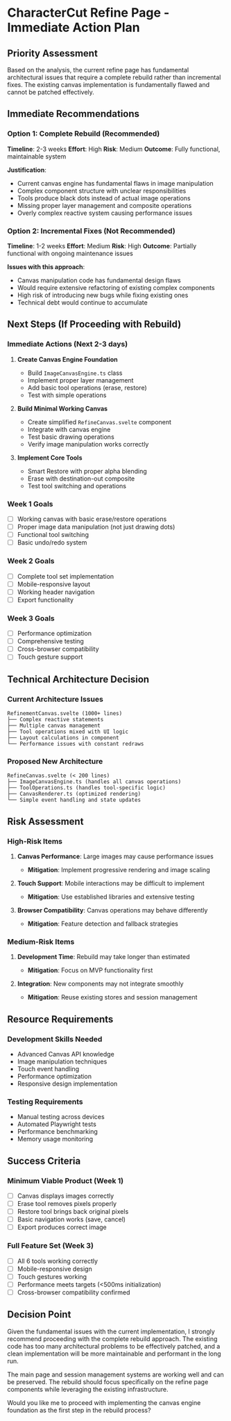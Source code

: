 # CharacterCut Refine Page - Immediate Action Plan

## Priority Assessment

Based on the analysis, the current refine page has fundamental architectural issues that require a complete rebuild rather than incremental fixes. The existing canvas implementation is fundamentally flawed and cannot be patched effectively.

## Immediate Recommendations

### Option 1: Complete Rebuild (Recommended)
**Timeline**: 2-3 weeks
**Effort**: High
**Risk**: Medium
**Outcome**: Fully functional, maintainable system

**Justification**:
- Current canvas engine has fundamental flaws in image manipulation
- Complex component structure with unclear responsibilities
- Tools produce black dots instead of actual image operations
- Missing proper layer management and composite operations
- Overly complex reactive system causing performance issues

### Option 2: Incremental Fixes (Not Recommended)
**Timeline**: 1-2 weeks
**Effort**: Medium
**Risk**: High
**Outcome**: Partially functional with ongoing maintenance issues

**Issues with this approach**:
- Canvas manipulation code has fundamental design flaws
- Would require extensive refactoring of existing complex components
- High risk of introducing new bugs while fixing existing ones
- Technical debt would continue to accumulate

## Next Steps (If Proceeding with Rebuild)

### Immediate Actions (Next 2-3 days)

1. **Create Canvas Engine Foundation**
   - Build `ImageCanvasEngine.ts` class
   - Implement proper layer management
   - Add basic tool operations (erase, restore)
   - Test with simple operations

2. **Build Minimal Working Canvas**
   - Create simplified `RefineCanvas.svelte` component
   - Integrate with canvas engine
   - Test basic drawing operations
   - Verify image manipulation works correctly

3. **Implement Core Tools**
   - Smart Restore with proper alpha blending
   - Erase with destination-out composite
   - Test tool switching and operations

### Week 1 Goals
- [ ] Working canvas with basic erase/restore operations
- [ ] Proper image data manipulation (not just drawing dots)
- [ ] Functional tool switching
- [ ] Basic undo/redo system

### Week 2 Goals
- [ ] Complete tool set implementation
- [ ] Mobile-responsive layout
- [ ] Working header navigation
- [ ] Export functionality

### Week 3 Goals
- [ ] Performance optimization
- [ ] Comprehensive testing
- [ ] Cross-browser compatibility
- [ ] Touch gesture support

## Technical Architecture Decision

### Current Architecture Issues
```
RefinementCanvas.svelte (1000+ lines)
├── Complex reactive statements
├── Multiple canvas management
├── Tool operations mixed with UI logic
├── Layout calculations in component
└── Performance issues with constant redraws
```

### Proposed New Architecture
```
RefineCanvas.svelte (< 200 lines)
├── ImageCanvasEngine.ts (handles all canvas operations)
├── ToolOperations.ts (handles tool-specific logic)
├── CanvasRenderer.ts (optimized rendering)
└── Simple event handling and state updates
```

## Risk Assessment

### High-Risk Items
1. **Canvas Performance**: Large images may cause performance issues
   - **Mitigation**: Implement progressive rendering and image scaling
   
2. **Touch Support**: Mobile interactions may be difficult to implement
   - **Mitigation**: Use established libraries and extensive testing
   
3. **Browser Compatibility**: Canvas operations may behave differently
   - **Mitigation**: Feature detection and fallback strategies

### Medium-Risk Items
1. **Development Time**: Rebuild may take longer than estimated
   - **Mitigation**: Focus on MVP functionality first
   
2. **Integration**: New components may not integrate smoothly
   - **Mitigation**: Reuse existing stores and session management

## Resource Requirements

### Development Skills Needed
- Advanced Canvas API knowledge
- Image manipulation techniques
- Touch event handling
- Performance optimization
- Responsive design implementation

### Testing Requirements
- Manual testing across devices
- Automated Playwright tests
- Performance benchmarking
- Memory usage monitoring

## Success Criteria

### Minimum Viable Product (Week 1)
- [ ] Canvas displays images correctly
- [ ] Erase tool removes pixels properly
- [ ] Restore tool brings back original pixels
- [ ] Basic navigation works (save, cancel)
- [ ] Export produces correct image

### Full Feature Set (Week 3)
- [ ] All 6 tools working correctly
- [ ] Mobile-responsive design
- [ ] Touch gestures working
- [ ] Performance meets targets (<500ms initialization)
- [ ] Cross-browser compatibility confirmed

## Decision Point

Given the fundamental issues with the current implementation, I strongly recommend proceeding with the complete rebuild approach. The existing code has too many architectural problems to be effectively patched, and a clean implementation will be more maintainable and performant in the long run.

The main page and session management systems are working well and can be preserved. The rebuild should focus specifically on the refine page components while leveraging the existing infrastructure.

Would you like me to proceed with implementing the canvas engine foundation as the first step in the rebuild process?